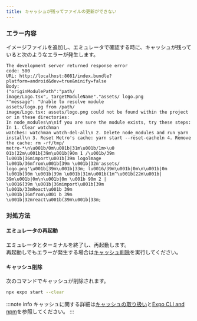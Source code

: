 ```yaml
---
title: キャッシュが残ってファイルの更新ができない
---
```


### エラー内容

イメージファイルを追加し、エミュレータで確認する時に、キャッシュが残っていると次のようなエラーが発生します。

```console
The development server returned response error
code: 500
URL: http://localhost:8081/index.bundle?platform=android&dev=true&minify=false
Body:
("originModulePath":"path/
image/Logo.tsx", targetModuleName"."assets/ logo.png
""message": "Unable to resolve module
assets/logo.pg from /path/
image/Logo.tsx: assets/logo.png could not be found within the project or in these directories:
In node_modules\n\nif you are sure the module exists, try these steps: In 1. Clear watchman
watches: watchman watch-del-all\n 2. Delete node_modules and run yarn install\n 3. Reset Metro's cache: yarn start --reset-cacheln 4. Remove the cache: rm -rf/tmp/
metro-*\n\u001b/0m\u001b|31m\u001b/1m>\u0
01b(22m\u001b[39m\u001b[90m 1 /\u001b/39m
lu001b|36mimport\u001b[39m logolmage
lu001b/36mfrom\u001b[39m \u001b|32m'assets/ logo.png'\u001b[39m\u001b|33m; lu0016/39m\u001b|0m\n\u001b|0m lu001b[90m \u001b|39m \u001b|31m\u001b(1m^\u001b[22m\u001b|
39m\u001b|0m\n\u001b|0m \u001b 90m 2 |
\u0016[39m \u001b|36mimport\u001b[39m
lu001b/33mReact\u001b 39m
\u001b|36mfrom\u001 b 39m
\u001b|32mreact\u001b(39m\u001b|33m;
```

### 対処方法

#### エミュレータの再起動

エミュレータとターミナルを終了し、再起動します。<br/>
再起動しでもエラーが発生する場合は[キャッシュ削除](/react-native/common-pitfalls/clear-cache#キャッシュ削除)を実行してください。

#### キャッシュ削除

次のコマンドでキャッシュが削除されます。

```bash
npx expo start --clear
```

:::note info
キャッシュに関する詳細は[キャッシュの取り扱い](/react-native/santoku/application-architecture/cache-management/overview/)と[Expo CLI and npm](https://docs.expo.dev/troubleshooting/clear-cache-windows/#expo-cli-and-npm)を参照してください。
:::
